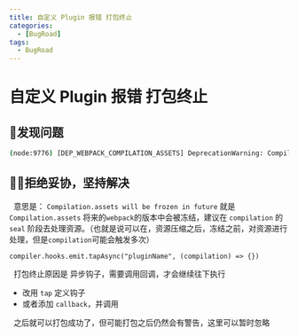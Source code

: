 ```yaml
---
title: 自定义 Plugin 报错 打包终止
categories:
  - [BugRoad]
tags: 
  - BugRoad
---
```


# 自定义 Plugin 报错 打包终止

## 🤔发现问题

```bash
(node:9776) [DEP_WEBPACK_COMPILATION_ASSETS] DeprecationWarning: Compilation.assets will be frozen in future, all modifications are deprecated.BREAKING CHANGE: No more changes should happen to Compilation.assets after sealing the Compilation.Do changes to assets earlier, e. g. in Compilation.hooks.processAssets.Make sure to an appropriate stage from Compilation.PROCESS_ASSETS_STAGE_*. Use `node --trace-deprecation ...` to show where the warning was created)
```

## 🙅‍♂️拒绝妥协，坚持解决

  意思是： `Compilation.assets will be frozen in future`  就是 `Compilation.assets` 将来的`webpack`的版本中会被冻结，建议在 `compilation` 的 `seal` 阶段去处理资源。（也就是说可以在，资源压缩之后，冻结之前，对资源进行处理，但是`compilation`可能会触发多次）

`compiler.hooks.emit.tapAsync("pluginName", (compilation) => {})`

  打包终止原因是 异步钩子，需要调用回调，才会继续往下执行

- 改用 `tap` 定义钩子
- 或者添加 `callback`，并调用

  之后就可以打包成功了，但可能打包之后仍然会有警告，这里可以暂时忽略
